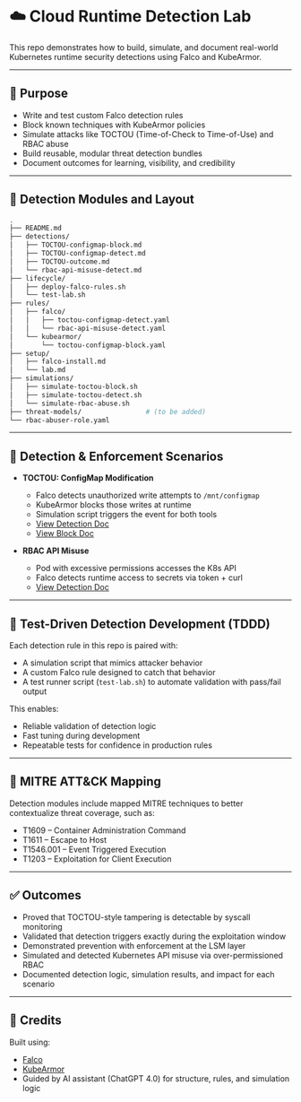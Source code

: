 # ☁️ Cloud Runtime Detection Lab

This repo demonstrates how to build, simulate, and document real-world Kubernetes runtime security detections using Falco and KubeArmor.

---

## 🎯 Purpose

- Write and test custom Falco detection rules
- Block known techniques with KubeArmor policies
- Simulate attacks like TOCTOU (Time-of-Check to Time-of-Use) and RBAC abuse
- Build reusable, modular threat detection bundles
- Document outcomes for learning, visibility, and credibility

---

## 📁 Detection Modules and Layout

```bash
.
├── README.md
├── detections/
│   ├── TOCTOU-configmap-block.md
│   ├── TOCTOU-configmap-detect.md
│   ├── TOCTOU-outcome.md
│   └── rbac-api-misuse-detect.md
├── lifecycle/
│   ├── deploy-falco-rules.sh
│   └── test-lab.sh
├── rules/
│   ├── falco/
│   │   ├── toctou-configmap-detect.yaml
│   │   └── rbac-api-misuse-detect.yaml
│   └── kubearmor/
│       └── toctou-configmap-block.yaml
├── setup/
│   ├── falco-install.md
│   └── lab.md
├── simulations/
│   ├── simulate-toctou-block.sh
│   ├── simulate-toctou-detect.sh
│   └── simulate-rbac-abuse.sh
├── threat-models/                # (to be added)
└── rbac-abuser-role.yaml
```

---

## 🧪 Detection & Enforcement Scenarios

- **TOCTOU: ConfigMap Modification**
  - Falco detects unauthorized write attempts to `/mnt/configmap`
  - KubeArmor blocks those writes at runtime
  - Simulation script triggers the event for both tools
  - [View Detection Doc](detections/TOCTOU-configmap-detect.md)
  - [View Block Doc](detections/TOCTOU-configmap-block.md)

- **RBAC API Misuse**
  - Pod with excessive permissions accesses the K8s API
  - Falco detects runtime access to secrets via token + curl
  - [View Detection Doc](detections/rbac-api-misuse-detect.md)

---

## 🧪 Test-Driven Detection Development (TDDD)

Each detection rule in this repo is paired with:

- A simulation script that mimics attacker behavior
- A custom Falco rule designed to catch that behavior
- A test runner script (`test-lab.sh`) to automate validation with pass/fail output

This enables:

- Reliable validation of detection logic
- Fast tuning during development
- Repeatable tests for confidence in production rules

---

## 📌 MITRE ATT&CK Mapping

Detection modules include mapped MITRE techniques to better contextualize threat coverage, such as:

- T1609 – Container Administration Command
- T1611 – Escape to Host
- T1546.001 – Event Triggered Execution
- T1203 – Exploitation for Client Execution

---

## ✅ Outcomes

- Proved that TOCTOU-style tampering is detectable by syscall monitoring
- Validated that detection triggers exactly during the exploitation window
- Demonstrated prevention with enforcement at the LSM layer
- Simulated and detected Kubernetes API misuse via over-permissioned RBAC
- Documented detection logic, simulation results, and impact for each scenario

---

## 🤖 Credits

Built using:
- [Falco](https://falco.org/)
- [KubeArmor](https://github.com/kubearmor/KubeArmor)
- Guided by AI assistant (ChatGPT 4.0) for structure, rules, and simulation logic